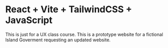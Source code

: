 # React + Vite + TailwindCSS + JavaScript

This is just for a UX class course. This is a prototype website for a fictional Island Goverment requesting an updated website.